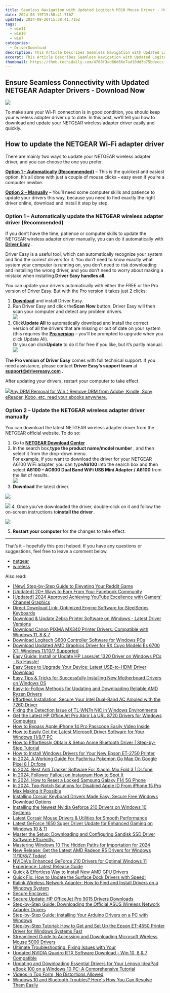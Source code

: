 ```yaml
---
title: Seamless Navigation with Updated Logitech M310 Mouse Driver - How To
date: 2024-08-19T15:58:41.716Z
updated: 2024-08-20T15:58:41.716Z
tags:
  - win11
  - win10
  - win7
categories:
  - DriverDownload
description: This Article Describes Seamless Navigation with Updated Logitech M310 Mouse Driver - How To
excerpt: This Article Describes Seamless Navigation with Updated Logitech M310 Mouse Driver - How To
thumbnail: https://thmb.techidaily.com/4708f3ad86d66e7ad10dd3b75bdecccf20aa6cf32be5cc5adbe8d57734cb7714.jpg
---
```


## Ensure Seamless Connectivity with Updated NETGEAR Adapter Drivers - Download Now

![](https://images.drivereasy.com/wp-content/uploads/2021/09/netgear-usb-wifi-adapter.jpg)

 To make sure your Wi-Fi connection is in good condition, you should keep your wireless adapter driver up to date. In this post, we’ll tell you how to download and update your NETGEAR wireless adapter driver easily and quickly.

## How to update the NETGEAR Wi-Fi adapter driver

 There are mainly two ways to update your NETGEAR wireless adapter driver, and you can choose the one you prefer.

**[Option 1 – Automatically (Recommended)](https://www.drivereasy.com/knowledge/netgear-wireless-adapter-driver-download-update/#Option1)**  – This is the quickest and easiest option. It’s all done with just a couple of mouse clicks – easy even if you’re a computer newbie.

**[Option 2 – Manually](https://tools.techidaily.com/drivereasy/download/)**  – You’ll need some computer skills and patience to update your drivers this way, because you need to find exactly the right driver online, download and install it step by step.

### Option 1 – Automatically update the NETGEAR wireless adapter driver (Recommended)

 If you don’t have the time, patience or computer skills to update the NETGEAR wireless adapter driver manually, you can do it automatically with **[Driver Easy](https://tools.techidaily.com/drivereasy/download/)**  .

 Driver Easy is a useful tool, which can automatically recognize your system and find the correct drivers for it. You don’t need to know exactly what system your computer is running on, you don’t need to risk downloading and installing the wrong driver, and you don’t need to worry about making a mistake when installing.**Driver Easy handles all.**

 You can update your drivers automatically with either the FREE or the Pro version of Driver Easy. But with the Pro version it takes just 2 clicks:

1. **[Download](https://tools.techidaily.com/drivereasy/download/)**  and install Driver Easy.
2. Run Driver Easy and click the**Scan Now** button. Driver Easy will then scan your computer and detect any problem drivers.  
![](https://images.drivereasy.com/wp-content/uploads/2021/09/de-scan-now-20-1.jpg)
3. Click**Update All** to automatically download and install the correct version of all the drivers that are missing or out of date on your system (this requires the **[Pro version](https://tools.techidaily.com/drivereasy/download/)**  – you’ll be prompted to upgrade when you click Update All).  
 Or you can click**Update** to do it for free if you like, but it’s partly manual.  
![](https://images.drivereasy.com/wp-content/uploads/2021/09/netgear-a6100-wifi-adapter-driver.jpg)

**The Pro version of Driver Easy** comes with full technical support. If you need assistance, please contact **Driver Easy’s support team** at **[support@drivereasy.com](https://tools.techidaily.com/drivereasy/download/) .**

After updating your drivers, restart your computer to take effect.

<!-- affiliate ads begin -->
<a href="https://secure.2checkout.com/order/checkout.php?PRODS=4600113&QTY=1&AFFILIATE=108875&CART=1"><img src="https://www.epubor.com/images/drm-removal-feature2.png" border="0">Any DRM Removal for Win：Remove DRM from Adobe, Kindle, Sony eReader, Kobo, etc, read your ebooks anywhere.</a>
<!-- affiliate ads end -->
### Option 2 – Update the NETGEAR wireless adapter driver manually

 You can download the latest NETGEAR wireless adapter driver from the NETGEAR official website. To do so:

1. Go to **[NETGEAR Download Center](https://www.netgear.com/support/download/)**  .
2. In the search box,**type the product name/model number** , and then select it from the drop-down menu.  
 For example, if you want to download the driver for your NETGEAR A6100 WiFi adapter, you can type**A6100** into the search box and then select **A6100 – AC600 Dual Band WiFi USB Mini Adapter / A6100** from the list of results.  
![](https://images.drivereasy.com/wp-content/uploads/2021/09/netgear-enter-product-name.jpg)
3. **Download** the latest driver.  
<!-- affiliate ads begin -->
<a href="https://store.iobit.com/order/checkout.php?PRODS=4596923&QTY=1&AFFILIATE=108875&CART=1"><img src="https://secure.avangate.com/images/merchant/184260348236f9554fe9375772ff966e/ascscan_468X60.png" border="0"></a>
<!-- affiliate ads end -->
![](https://images.drivereasy.com/wp-content/uploads/2021/09/a6100-driver-download.jpg)
4. Once you’ve downloaded the driver, double-click on it and follow the on-screen instructions to**install the driver** .
<!-- affiliate ads begin -->
<a href="https://estore.winxdvd.com/order/checkout.php?PRODS=1412049&QTY=1&AFFILIATE=108875&CART=1"><img src="https://www.winxdvd.com/affiliate/new-banner/pt-200x200.jpg" border="0"></a>
<!-- affiliate ads end -->
5. **Restart your computer** for the changes to take effect.

---

 That’s it – hopefully this post helped. If you have any questions or suggestions, feel free to leave a comment below.

* [netgear](https://tools.techidaily.com/drivereasy/download/)
* [wireless](https://tools.techidaily.com/drivereasy/download/)

<ins class="adsbygoogle"
     style="display:block"
     data-ad-format="autorelaxed"
     data-ad-client="ca-pub-7571918770474297"
     data-ad-slot="1223367746"></ins>



<ins class="adsbygoogle"
     style="display:block"
     data-ad-client="ca-pub-7571918770474297"
     data-ad-slot="8358498916"
     data-ad-format="auto"
     data-full-width-responsive="true"></ins>

<span class="atpl-alsoreadstyle">Also read:</span>
<div><ul>
<li><a href="https://extra-guidance.techidaily.com/new-step-by-step-guide-to-elevating-your-reddit-game/"><u>[New] Step-by-Step Guide to Elevating Your Reddit Game</u></a></li>
<li><a href="https://facebook-video-content.techidaily.com/updated-20plus-ways-to-earn-from-your-facebook-community/"><u>[Updated] 20+ Ways to Earn From Your Facebook Community</u></a></li>
<li><a href="https://facebook-video-share.techidaily.com/updated-2024-approved-achieving-youtube-excellence-with-gamers-channel-graphics/"><u>[Updated] 2024 Approved  Achieving YouTube Excellence with Gamers' Channel Graphics</u></a></li>
<li><a href="https://driver-download.techidaily.com/direct-download-link-optimized-engine-software-for-steelseries-keyboards/"><u>Direct Download Link: Optimized Engine Software for SteelSeries Keyboards</u></a></li>
<li><a href="https://driver-download.techidaily.com/download-and-update-zebra-printer-software-on-windows-latest-driver-versions/"><u>Download & Update Zebra Printer Software on Windows - Latest Driver Versions</u></a></li>
<li><a href="https://driver-download.techidaily.com/download-canon-pixma-mx340-printer-drivers-compatible-with-windows-11-8-and-7/"><u>Download Canon PIXMA MX340 Printer Drivers: Compatible with Windows 11, 8 & 7</u></a></li>
<li><a href="https://driver-download.techidaily.com/download-logitech-g600-controller-software-for-windows-pcs/"><u>Download Logitech G600 Controller Software for Windows PCs</u></a></li>
<li><a href="https://driver-download.techidaily.com/download-updated-amd-graphics-driver-for-rx-cuyo-modelo-es-6700-xt-windows-11107-supported/"><u>Download Updated AMD Graphics Driver for RX Cuyo Modelo Es 6700 XT: Windows 11/10/7 Supported</u></a></li>
<li><a href="https://driver-download.techidaily.com/easy-guide-install-or-update-hp-laserjet-1320-driver-on-windows-pcs-no-hassle/"><u>Easy Guide: Install or Update HP LaserJet 1320 Driver on Windows PCs - No Hassle!</u></a></li>
<li><a href="https://driver-download.techidaily.com/easy-steps-to-upgrade-your-device-latest-usb-to-hdmi-driver-download/"><u>Easy Steps to Upgrade Your Device: Latest USB-to-HDMI Driver Download</u></a></li>
<li><a href="https://driver-download.techidaily.com/easy-tips-and-tricks-for-successfully-installing-new-motherboard-drivers-on-windows-os/"><u>Easy Tips & Tricks for Successfully Installing New Motherboard Drivers on Windows OS</u></a></li>
<li><a href="https://driver-download.techidaily.com/easy-to-follow-methods-for-updating-and-downloading-reliable-amd-ryzen-drivers/"><u>Easy-to-Follow Methods for Updating and Downloading Reliable AMD Ryzen Drivers</u></a></li>
<li><a href="https://driver-download.techidaily.com/effortless-installation-secure-your-intel-dual-band-ac-amoled-with-the-7260-driver/"><u>Effortless Installation: Secure Your Intel Dual-Band AC Amoled with the 7260 Driver</u></a></li>
<li><a href="https://driver-download.techidaily.com/fixing-the-detection-issue-of-tl-wn7n-nic-in-windows-environments/"><u>Fixing the Detection Issue of TL-WN7n NIC in Windows Environments</u></a></li>
<li><a href="https://driver-download.techidaily.com/get-the-latest-hp-officejet-pro-abrir-la-url-8720-drivers-for-windows-computers/"><u>Get the Latest HP OfficeJet Pro Abrir La URL 8720 Drivers for Windows Computers</u></a></li>
<li><a href="https://ios-unlock.techidaily.com/how-to-bypass-apple-iphone-14-pro-passcode-easily-video-inside-by-drfone-ios/"><u>How to Bypass Apple iPhone 14 Pro Passcode Easily Video Inside</u></a></li>
<li><a href="https://driver-download.techidaily.com/how-to-easily-get-the-latest-microsoft-driver-software-for-your-windows-1187-pc/"><u>How to Easily Get the Latest Microsoft Driver Software for Your Windows 11/8/7 PC</u></a></li>
<li><a href="https://driver-download.techidaily.com/how-to-effortlessly-obtain-and-setup-acme-bluetooth-driver-step-by-step-tutorial/"><u>How to Effortlessly Obtain & Setup Acme Bluetooth Driver | Step-by-Step Tutorial</u></a></li>
<li><a href="https://driver-download.techidaily.com/how-to-install-windows-drivers-for-your-new-epson-et-2750-printer/"><u>How to Install Windows Drivers for Your New Epson ET-2750 Printer</u></a></li>
<li><a href="https://pokemon-go-android.techidaily.com/in-2024-a-working-guide-for-pachirisu-pokemon-go-map-on-google-pixel-8-drfone-by-drfone-virtual-android/"><u>In 2024, A Working Guide For Pachirisu Pokemon Go Map On Google Pixel 8 | Dr.fone</u></a></li>
<li><a href="https://android-location-track.techidaily.com/in-2024-best-anti-tracker-software-for-xiaomi-mix-fold-3-drfone-by-drfone-virtual-android/"><u>In 2024, Best Anti Tracker Software For Xiaomi Mix Fold 3 | Dr.fone</u></a></li>
<li><a href="https://instagram-video-files.techidaily.com/in-2024-follower-fallout-on-instagram-how-to-spot-it/"><u>In 2024, Follower Fallout on Instagram  How to Spot It</u></a></li>
<li><a href="https://android-unlock.techidaily.com/in-2024-how-to-reset-a-locked-samsung-galaxy-f14-5g-phone-by-drfone-android/"><u>In 2024, How to Reset a Locked Samsung Galaxy F14 5G Phone</u></a></li>
<li><a href="https://apple-account.techidaily.com/in-2024-top-notch-solutions-for-disabled-apple-id-from-iphone-15-pro-max-making-it-possible-by-drfone-ios/"><u>In 2024, Top-Notch Solutions for Disabled Apple ID From iPhone 15 Pro Max Making It Possible</u></a></li>
<li><a href="https://driver-download.techidaily.com/installing-corsair-keyboard-drivers-made-easy-secure-free-windows-download-options/"><u>Installing Corsair Keyboard Drivers Made Easy: Secure Free Windows Download Options</u></a></li>
<li><a href="https://driver-download.techidaily.com/installing-the-newest-nvidia-geforce-210-drivers-on-windows-10-systems/"><u>Installing the Newest Nvidia Geforce 210 Drivers on Windows 10 Systems</u></a></li>
<li><a href="https://driver-download.techidaily.com/latest-corsair-mouse-drivers-and-utilities-for-smooth-performance/"><u>Latest Corsair Mouse Drivers & Utilities for Smooth Performance</u></a></li>
<li><a href="https://driver-download.techidaily.com/latest-geforce-1650-super-driver-update-for-enhanced-gaming-on-windows-10-and-11/"><u>Latest GeForce 1650 Super Driver Update for Enhanced Gaming on Windows 10 & 11</u></a></li>
<li><a href="https://driver-download.techidaily.com/master-the-setup-downloading-and-configuring-sandisk-ssd-driver-software-efficiently/"><u>Master the Setup: Downloading and Configuring Sandisk SSD Driver Software Efficiently.</u></a></li>
<li><a href="https://extra-guidance.techidaily.com/mastering-windows-10-the-hidden-paths-for-importation-for-2024/"><u>Mastering Windows 10  The Hidden Paths for Importation for 2024</u></a></li>
<li><a href="https://driver-download.techidaily.com/new-release-get-the-latest-amd-radeon-r5-drivers-for-windows-111087-today/"><u>New Release: Get the Latest AMD Radeon R5 Drivers for Windows 11/10/8/7 Today!</u></a></li>
<li><a href="https://driver-download.techidaily.com/nvidias-enhanced-geforce-210-drivers-for-optimal-windows-11-experience-latest-release-guide/"><u>NVIDIA's Enhanced GeForce 210 Drivers for Optimal Windows 11 Experience: Latest Release Guide</u></a></li>
<li><a href="https://driver-download.techidaily.com/quick-and-effortless-way-to-install-new-amd-gpu-drivers/"><u>Quick & Effortless Way to Install New AMD GPU Drivers</u></a></li>
<li><a href="https://driver-download.techidaily.com/1722968936708-quick-fix-how-to-update-the-surface-dock-drivers-with-speed/"><u>Quick Fix: How to Update the Surface Dock Drivers with Speed!</u></a></li>
<li><a href="https://driver-download.techidaily.com/ralink-wireless-network-adapter-how-to-find-and-install-drivers-on-a-windows-system/"><u>Ralink Wireless Network Adapter: How to Find and Install Drivers on a Windows System</u></a></li>
<li><a href="https://driver-download.techidaily.com/secure-enclaves/"><u>Secure Enclaves:</u></a></li>
<li><a href="https://driver-download.techidaily.com/secure-update-hp-officejet-pro-9015-drivers-downloads/"><u>Secure Update: HP OfficeJet Pro 9015 Drivers Downloads</u></a></li>
<li><a href="https://driver-download.techidaily.com/step-by-step-guide-downloading-the-official-asus-wireless-network-adapter-drivers/"><u>Step-by-Step Guide: Downloading the Official ASUS Wireless Network Adapter Drivers</u></a></li>
<li><a href="https://driver-download.techidaily.com/step-by-step-guide-installing-your-arduino-drivers-on-a-pc-with-windows/"><u>Step-by-Step Guide: Installing Your Arduino Drivers on a PC with Windows</u></a></li>
<li><a href="https://driver-download.techidaily.com/step-by-step-tutorial-how-to-get-and-set-up-the-epson-et-4550-printer-driver-for-windows-systems-fast/"><u>Step-by-Step Tutorial: How to Get and Set Up the Epson ET-4550 Printer Driver for Windows Systems Fast</u></a></li>
<li><a href="https://driver-download.techidaily.com/streamlined-guide-to-accessing-and-downloading-microsoft-wireless-mouse-5000-drivers/"><u>Streamlined Guide to Accessing and Downloading Microsoft Wireless Mouse 5000 Drivers</u></a></li>
<li><a href="https://driver-download.techidaily.com/ultimate-troubleshooting-fixing-issues-with-your/"><u>Ultimate Troubleshooting: Fixing Issues with Your</u></a></li>
<li><a href="https://driver-download.techidaily.com/updated-nvidia-quadro-rtx-software-download-win-10-8-and-7-compatible/"><u>Updated NVIDIA Quadro RTX Software Download - Win 10, 8 & 7 Compatible</u></a></li>
<li><a href="https://driver-download.techidaily.com/updating-and-downloading-essential-drivers-for-your-lenovo-ideapad-ebook-100-on-a-windows-10-pc-a-comprehensive-tutorial/"><u>Updating and Downloading Essential Drivers for Your Lenovo IdeaPad eBook 100 on a Windows 10 PC: A Comprehensive Tutorial</u></a></li>
<li><a href="https://data-wizards.techidaily.com/videos-in-top-form-no-distortions-allowed/"><u>Videos in Top Form, No Distortions Allowed</u></a></li>
<li><a href="https://driver-download.techidaily.com/windows-10-and-bluetooth-troubles-heres-how-you-can-resolve-them-easily/"><u>Windows 10 and Bluetooth Troubles? Here's How You Can Resolve Them Easily</u></a></li>
</ul></div>
